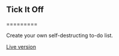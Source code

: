 ## Tick It Off

=========

Create your own self-destructing to-do list.

[Live version](https://tickitoff.herokuapp.com/)
